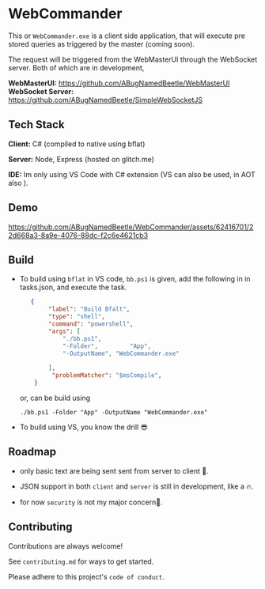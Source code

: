 
# WebCommander

This or `WebCommander.exe` is a client side application, that will execute pre stored queries as triggered by the master (coming soon).

The request will be triggered from the WebMasterUI through the WebSocket server. Both of which are in development, 

**WebMasterUI:**
https://github.com/ABugNamedBeetle/WebMasterUI
**WebSocket Server:**
https://github.com/ABugNamedBeetle/SimpleWebSocketJS


## Tech Stack

**Client:** C# (compiled to native using bflat)

**Server:** Node, Express (hosted on glitch.me)

**IDE:** Im only using VS Code with C# extension (VS can also be used, in AOT also ).


## Demo
https://github.com/ABugNamedBeetle/WebCommander/assets/62416701/22d668a3-8a9e-4076-88dc-f2c6e4621cb3


## Build
- To build using `bflat` in VS code, `bb.ps1` is given, add the following in in tasks.json,  and execute the task. 
    
    ```json
       {
            "label": "Build Bfalt",
            "type": "shell",
            "command": "powershell",
            "args": [
                "./bb.ps1",
                "-Folder",         "App",
                "-OutputName", "WebCommander.exe"
                
            ],
             "problemMatcher": "$msCompile",
        }
    ```
    or, can be build using
    ```shell
    ./bb.ps1 -Folder "App" -OutputName "WebCommander.exe"
    ```
    
- To build using VS, you know the drill 😎

## Roadmap

- only basic text are being sent sent from server to client 🤣.

- JSON support in both `client` and `server` is still in development, like a 🔥.

- for now `security` is not my major concern🤔.

## Contributing

Contributions are always welcome!

See `contributing.md` for ways to get started.

Please adhere to this project's `code of conduct`.


